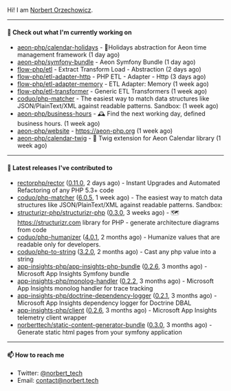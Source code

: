 Hi!
I am [Norbert Orzechowicz](https://norbert.tech/).

---

#### 👷 Check out what I'm currently working on

- [aeon-php/calendar-holidays](https://github.com/aeon-php/calendar-holidays) - 🎄Holidays abstraction for Aeon time management framework  (1 day ago)
- [aeon-php/symfony-bundle](https://github.com/aeon-php/symfony-bundle) - Aeon Symfony Bundle (1 day ago)
- [flow-php/etl](https://github.com/flow-php/etl) - Extract Transform Load - Abstraction (2 days ago)
- [flow-php/etl-adapter-http](https://github.com/flow-php/etl-adapter-http) - PHP ETL - Adapter - Http (3 days ago)
- [flow-php/etl-adapter-memory](https://github.com/flow-php/etl-adapter-memory) - ETL Adapter: Memory (1 week ago)
- [flow-php/etl-transformer](https://github.com/flow-php/etl-transformer) - Generic ETL Transformers (1 week ago)
- [coduo/php-matcher](https://github.com/coduo/php-matcher) - The easiest way to match data structures like JSON/PlainText/XML against readable patterns. Sandbox: (1 week ago)
- [aeon-php/business-hours](https://github.com/aeon-php/business-hours) - 🕰 Find the next working day, defined business hours. (1 week ago)
- [aeon-php/website](https://github.com/aeon-php/website) - https://aeon-php.org (1 week ago)
- [aeon-php/calendar-twig](https://github.com/aeon-php/calendar-twig) - 🌱 Twig extension for Aeon Calendar library  (1 week ago)

---

#### 🔭 Latest releases I've contributed to

- [rectorphp/rector](https://github.com/rectorphp/rector) ([0.11.0](https://github.com/rectorphp/rector/releases/tag/0.11.0), 2 days ago) - Instant Upgrades and Automated Refactoring of any PHP 5.3&#43; code
- [coduo/php-matcher](https://github.com/coduo/php-matcher) ([6.0.5](https://github.com/coduo/php-matcher/releases/tag/6.0.5), 1 week ago) - The easiest way to match data structures like JSON/PlainText/XML against readable patterns. Sandbox:
- [structurizr-php/structurizr-php](https://github.com/structurizr-php/structurizr-php) ([0.3.0](https://github.com/structurizr-php/structurizr-php/releases/tag/0.3.0), 3 weeks ago) - 🗺 https://structurizr.com library for PHP - generate architecture diagrams from code
- [coduo/php-humanizer](https://github.com/coduo/php-humanizer) ([4.0.1](https://github.com/coduo/php-humanizer/releases/tag/4.0.1), 2 months ago) - Humanize values that are readable only for developers.
- [coduo/php-to-string](https://github.com/coduo/php-to-string) ([3.2.0](https://github.com/coduo/php-to-string/releases/tag/3.2.0), 2 months ago) - Cast any php value into a string 
- [app-insights-php/app-insights-php-bundle](https://github.com/app-insights-php/app-insights-php-bundle) ([0.2.6](https://github.com/app-insights-php/app-insights-php-bundle/releases/tag/0.2.6), 3 months ago) - Microsoft App Insights Symfony bundle 
- [app-insights-php/monolog-handler](https://github.com/app-insights-php/monolog-handler) ([0.2.2](https://github.com/app-insights-php/monolog-handler/releases/tag/0.2.2), 3 months ago) - Microsoft App Insights monolog handler for trace tracking
- [app-insights-php/doctrine-dependency-logger](https://github.com/app-insights-php/doctrine-dependency-logger) ([0.2.1](https://github.com/app-insights-php/doctrine-dependency-logger/releases/tag/0.2.1), 3 months ago) - Microsoft App Insights dependency logger for Doctrine DBAL
- [app-insights-php/client](https://github.com/app-insights-php/client) ([0.2.6](https://github.com/app-insights-php/client/releases/tag/0.2.6), 3 months ago) - Microsoft App Insights telemetry client wrapper
- [norberttech/static-content-generator-bundle](https://github.com/norberttech/static-content-generator-bundle) ([0.3.0](https://github.com/norberttech/static-content-generator-bundle/releases/tag/0.3.0), 3 months ago) - Generate static html pages from your symfony application

---

#### 📫 How to reach me

- Twitter: [@norbert_tech](https://twitter.com/norbert_tech)
- Email: [contact@norbert.tech](mailto://contact@norbert.tech)